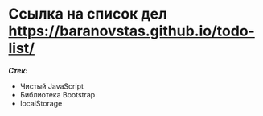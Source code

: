 # Ссылка на список дел https://baranovstas.github.io/todo-list/

**_Стек:_**

- Чистый JavaScript
- Библиотека Bootstrap
- localStorage
